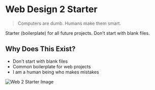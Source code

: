 # Web Design 2 Starter

> Computers are dumb. Humans make them smart.

Starter (boilerplate) for all future projects. Don't start with blank files.

## Why Does This Exist?
* Don't start with blank files
* Common boilerplate for web projects
* I am a human being who makes mistakes

![Web 2 Starter Image](https://files.gitbook.com/v0/b/gitbook-x-prod.appspot.com/o/spaces%2FU0HUZWjoFWylOv4oKdRx%2Fuploads%2FYZ49hTrrqwCSbSApwqq1%2FWeb%202%20Starter.png?alt=media&token=163de608-50f8-4042-926b-b57e45478d69)
